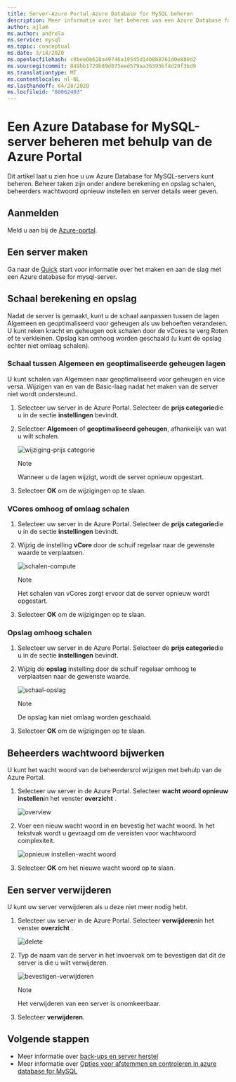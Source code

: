 ```yaml
---
title: Server-Azure Portal-Azure Database for MySQL beheren
description: Meer informatie over het beheren van een Azure Database for MySQL-server vanuit de Azure Portal.
author: ajlam
ms.author: andrela
ms.service: mysql
ms.topic: conceptual
ms.date: 3/18/2020
ms.openlocfilehash: c0bee0b628a49746a19545d14b8b8761d0e880d2
ms.sourcegitcommit: 849bb1729b89d075eed579aa36395bf4d29f3bd9
ms.translationtype: MT
ms.contentlocale: nl-NL
ms.lasthandoff: 04/28/2020
ms.locfileid: "80062403"
---
```

# <a name="manage-an-azure-database-for-mysql-server-using-the-azure-portal"></a>Een Azure Database for MySQL-server beheren met behulp van de Azure Portal
Dit artikel laat u zien hoe u uw Azure Database for MySQL-servers kunt beheren. Beheer taken zijn onder andere berekening en opslag schalen, beheerders wachtwoord opnieuw instellen en server details weer geven.

## <a name="sign-in"></a>Aanmelden
Meld u aan bij de [Azure-portal](https://portal.azure.com).

## <a name="create-a-server"></a>Een server maken
Ga naar de [Quick](quickstart-create-mysql-server-database-using-azure-portal.md) start voor informatie over het maken en aan de slag met een Azure database for mysql-server.

## <a name="scale-compute-and-storage"></a>Schaal berekening en opslag

Nadat de server is gemaakt, kunt u de schaal aanpassen tussen de lagen Algemeen en geoptimaliseerd voor geheugen als uw behoeften veranderen. U kunt reken kracht en geheugen ook schalen door de vCores te verg Roten of te verkleinen. Opslag kan omhoog worden geschaald (u kunt de opslag echter niet omlaag schalen).

### <a name="scale-between-general-purpose-and-memory-optimized-tiers"></a>Schaal tussen Algemeen en geoptimaliseerde geheugen lagen

U kunt schalen van Algemeen naar geoptimaliseerd voor geheugen en vice versa. Wijzigen van en van de Basic-laag nadat het maken van de server niet wordt ondersteund. 

1. Selecteer uw server in de Azure Portal. Selecteer de **prijs categorie**die u in de sectie **instellingen** bevindt.

2. Selecteer **Algemeen** of **geoptimaliseerd geheugen**, afhankelijk van wat u wilt schalen. 

    ![wijziging-prijs categorie](./media/howto-create-manage-server-portal/change-pricing-tier.png)

    > [!NOTE]
    > Wanneer u de lagen wijzigt, wordt de server opnieuw opgestart.

4. Selecteer **OK** om de wijzigingen op te slaan.


### <a name="scale-vcores-up-or-down"></a>VCores omhoog of omlaag schalen

1. Selecteer uw server in de Azure Portal. Selecteer de **prijs categorie**die u in de sectie **instellingen** bevindt.

2. Wijzig de instelling **vCore** door de schuif regelaar naar de gewenste waarde te verplaatsen.

    ![schalen-compute](./media/howto-create-manage-server-portal/scaling-compute.png)

    > [!NOTE]
    > Het schalen van vCores zorgt ervoor dat de server opnieuw wordt opgestart.

3. Selecteer **OK** om de wijzigingen op te slaan.


### <a name="scale-storage-up"></a>Opslag omhoog schalen

1. Selecteer uw server in de Azure Portal. Selecteer de **prijs categorie**die u in de sectie **instellingen** bevindt.

2. Wijzig de **opslag** instelling door de schuif regelaar omhoog te verplaatsen naar de gewenste waarde.

    ![schaal-opslag](./media/howto-create-manage-server-portal/scaling-storage.png)

    > [!NOTE]
    > De opslag kan niet omlaag worden geschaald.

3. Selecteer **OK** om de wijzigingen op te slaan.


## <a name="update-admin-password"></a>Beheerders wachtwoord bijwerken
U kunt het wacht woord van de beheerdersrol wijzigen met behulp van de Azure Portal.

1. Selecteer uw server in de Azure Portal. Selecteer **wacht woord opnieuw instellen**in het venster **overzicht** .

   ![overview](./media/howto-create-manage-server-portal/overview-reset-password.png)

2. Voer een nieuw wacht woord in en bevestig het wacht woord. In het tekstvak wordt u gevraagd om de vereisten voor wachtwoord complexiteit.

   ![opnieuw instellen-wacht woord](./media/howto-create-manage-server-portal/reset-password.png)

3. Selecteer **OK** om het nieuwe wacht woord op te slaan.


## <a name="delete-a-server"></a>Een server verwijderen

U kunt uw server verwijderen als u deze niet meer nodig hebt. 

1. Selecteer uw server in de Azure Portal. Selecteer **verwijderen**in het venster **overzicht** .

    ![delete](./media/howto-create-manage-server-portal/overview-delete.png)

2. Typ de naam van de server in het invoervak om te bevestigen dat dit de server is die u wilt verwijderen.

    ![bevestigen-verwijderen](./media/howto-create-manage-server-portal/confirm-delete.png)

    > [!NOTE]
    > Het verwijderen van een server is onomkeerbaar.

3. Selecteer **verwijderen**.


## <a name="next-steps"></a>Volgende stappen
- Meer informatie over [back-ups en server herstel](howto-restore-server-portal.md)
- Meer informatie over [Opties voor afstemmen en controleren in azure database for MySQL](concepts-monitoring.md)
